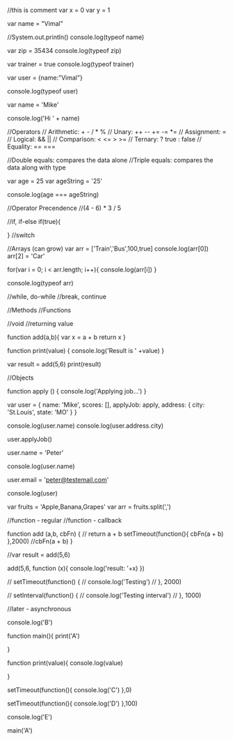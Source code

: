 //this is comment
var x = 0
var y = 1

var name = "Vimal"

//System.out.println()
console.log(typeof name)


var zip = 35434
console.log(typeof zip)

var trainer = true
console.log(typeof trainer)

var user = {name:"Vimal"}

console.log(typeof user)

var name = 'Mike'

console.log('Hi ' + name)

//Operators
// Arithmetic: + - / * %
// Unary: ++ -- += -= *=
// Assignment: =
// Logical: && ||
// Comparison: < <= > >=
// Ternary: <expression> ? true : false
// Equality: == ===

//Double equals: compares the data alone
//Triple equals: compares the data along with type

var age = 25
var ageString = '25'

console.log(age === ageString)

//Operator Precendence
//(4 - 6) * 3 / 5

//if, if-else
if(true){
  
}
//switch

//Arrays (can grow)
var arr = ['Train','Bus',100,true]
console.log(arr[0])
arr[2] = 'Car'

for(var i = 0; i < arr.length; i++){
  console.log(arr[i])
}

console.log(typeof arr)

//while, do-while
//break, continue


//Methods
//Functions

//void
//returning value

function add(a,b){
  var x = a + b
  return x
}

function print(value) {
  console.log('Result is ' +value)
}

var result = add(5,6)
print(result)

//Objects

function apply () {
    console.log('Applying job...')
  }

var user = {
  name: 'Mike',
  scores: [],
  applyJob: apply,
  address: {
    city: 'St.Louis',
    state: 'MO'
  }
}

console.log(user.name)
console.log(user.address.city)

user.applyJob()

user.name = 'Peter'

console.log(user.name)

user.email = 'peter@testemail.com'

console.log(user)

var fruits = 'Apple,Banana,Grapes'
var arr = fruits.split(',')


//function - regular
//function - callback

function add (a,b, cbFn) {
//  return a + b
  setTimeout(function(){
    cbFn(a + b)
  },2000)
  //cbFn(a + b)
}

//var result = add(5,6)

add(5,6, function (x){
  console.log('result: '+x)
})


// setTimeout(function() {
//   console.log('Testing')
// }, 2000)

// setInterval(function() {
//   console.log('Testing interval')
// }, 1000)

//later - asynchronous


console.log('B')

function main(){
  print('A')
  
}

function print(value){
  console.log(value)
  
}

setTimeout(function(){
  console.log('C')
},0)

setTimeout(function(){
  console.log('D')
},100)

console.log('E')

main('A')


